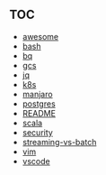 ## TOC
<!--TOC START-->
* [awesome](awesome.md)
* [bash](bash.md)
* [bq](bq.md)
* [gcs](gcs.md)
* [jq](jq.md)
* [k8s](k8s.md)
* [manjaro](manjaro.md)
* [postgres](postgres.md)
* [README](README.md)
* [scala](scala.md)
* [security](security.md)
* [streaming-vs-batch](streaming-vs-batch.md)
* [vim](vim.md)
* [vscode](vscode.md)
<!--TOC END-->
